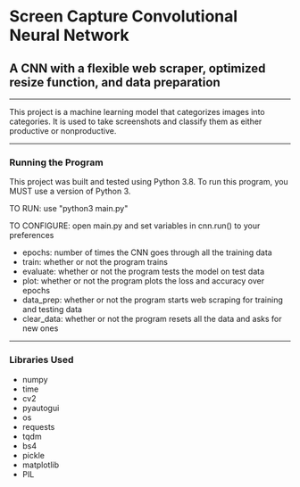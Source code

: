 # Screen Capture Convolutional Neural Network
## A CNN with a flexible web scraper, optimized resize function, and data preparation 
- - -
This project is a machine learning model that categorizes images into categories. It is used to take screenshots and classify them as either productive or nonproductive.
- - -
### Running the Program

This project was built and tested using Python 3.8. To run this program, you MUST use a version of Python 3.

TO RUN: use "python3 main.py"

TO CONFIGURE: open main.py and set variables in cnn.run() to your preferences

  - epochs: number of times the CNN goes through all the training data
  - train: whether or not the program trains
  - evaluate: whether or not the program tests the model on test data
  - plot: whether or not the program plots the loss and accuracy over epochs
  - data_prep: whether or not the program starts web scraping for training and testing data
  - clear_data: whether or not the program resets all the data and asks for new ones

- - - 
### Libraries Used
  - numpy
  - time
  - cv2
  - pyautogui
  - os
  - requests
  - tqdm
  - bs4
  - pickle
  - matplotlib
  - PIL